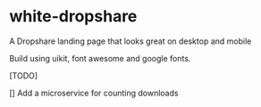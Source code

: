 # white-dropshare
A Dropshare landing page that looks great on desktop and mobile

Build using uikit, font awesome and google fonts.

[TODO]

[] Add a microservice for counting downloads
